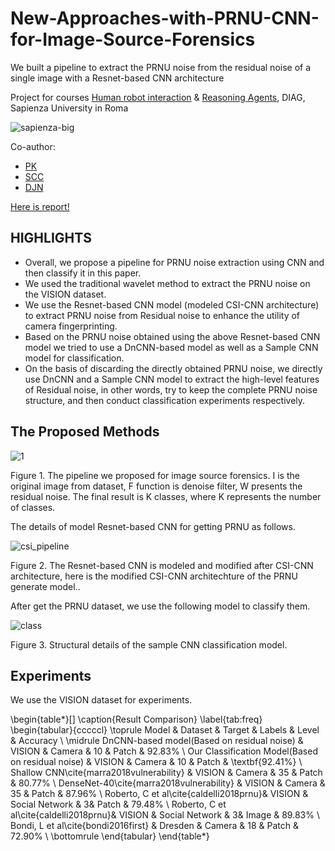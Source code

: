 # New-Approaches-with-PRNU-CNN-for-Image-Source-Forensics
We built a pipeline to extract the PRNU noise from the residual noise of a single image with a Resnet-based CNN architecture

Project for courses [Human robot interaction](https://sites.google.com/a/dis.uniroma1.it/human-robot-interaction/) & [Reasoning Agents](http://www.diag.uniroma1.it/patrizi/sections/teaching/reasoning-agents-21-22/index.html), DIAG, Sapienza University in Roma

![sapienza-big](https://user-images.githubusercontent.com/24941293/152373391-ac062aac-750a-45cd-bf40-9851cf2911f1.png)

Co-author:
- [PK](https://github.com/TuDou-PK)
- [SCC](https://github.com/skant626)
- [DJN](https://github.com/Ding-Jianan)

[Here is report!](https://drive.google.com/file/d/1uim4LemQ6g-ERWebdWBkJu9HuTTL09Pw/view?usp=share_link)

## HIGHLIGHTS

- Overall, we propose a pipeline for PRNU noise extraction using CNN and then classify it in this paper.
- We used the traditional wavelet method to extract the PRNU noise on the VISION dataset.
- We use the Resnet-based CNN model (modeled CSI-CNN architecture) to extract PRNU noise from Residual noise to enhance the utility of camera fingerprinting.
- Based on the PRNU noise obtained using the above Resnet-based CNN model we tried to use a DnCNN-based model as well as a Sample CNN model for classification.
- On the basis of discarding the directly obtained PRNU noise, we directly use DnCNN and a Sample CNN model to extract the high-level features of Residual noise, in other words, try to keep the complete PRNU noise structure, and then conduct classification experiments respectively.

## The Proposed Methods

![1](https://user-images.githubusercontent.com/24941293/222907513-b808b7d5-2ffe-4c71-ad68-5c9ba5fde1e3.png)

Figure 1. The pipeline we proposed for image source forensics. I is the original image from dataset, F function is denoise filter, W presents the residual noise. The final result is K classes, where K represents the number of classes.

The details of  model Resnet-based CNN for getting PRNU as follows.

![csi_pipeline](https://user-images.githubusercontent.com/24941293/222908637-b69d2024-2406-4095-bef7-de0dd3e90a60.png)

 Figure 2. The Resnet-based CNN is modeled and modified after CSI-CNN architecture, here is the modified CSI-CNN architechture of the PRNU generate model..


After get the PRNU dataset, we use the following model to classify them.

![class](https://user-images.githubusercontent.com/24941293/222908862-8818ab85-2248-47d3-8d20-69ce436216c6.png)

Figure 3. Structural details of the sample CNN classification model.


## Experiments

We use the VISION dataset for experiments. 

\begin{table*}[]
\caption{Result Comparison}
\label{tab:freq}
\begin{tabular}{cccccl}
\toprule
Model                                             & Dataset & Target & Labels & Level & Accuracy \\
\midrule
DnCNN-based model(Based on residual noise)        & VISION  & Camera & 10     & Patch & 92.83\%  \\
Our Classification Model(Based on residual noise) & VISION  & Camera & 10     & Patch & \textbf{92.41\%}  \\
Shallow CNN\cite{marra2018vulnerability}                                      & VISION  & Camera & 35     & Patch & 80.77\%  \\
DenseNet-40\cite{marra2018vulnerability}                                       & VISION  & Camera & 35     & Patch & 87.96\% \\
Roberto, C et al\cite{caldelli2018prnu}& VISION & Social Network & 3& Patch & 79.48\% \\
Roberto, C et al\cite{caldelli2018prnu}& VISION & Social Network & 3& Image & 89.83\% \\
Bondi, L et al\cite{bondi2016first} & Dresden & Camera & 18 & Patch & 72.90\% \\
\bottomrule
\end{tabular}
\end{table*}

